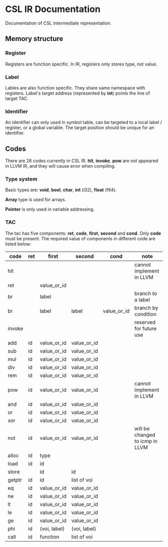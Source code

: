 # CSL IR Documentation

Documentation of CSL intermediate representation.


## Memory structure

### Register

Registers are function specific. In IR, registers only stores type, not value.

### Label

Lables are also function specific. They share same namespace with registers. Label's target address (represented by __int__) points the line of target TAC.

### Identifier

An identifier can only used in symbol table, can be targeted to a local label / register, or a global variable. The target position should be unique for an identifier.


## Codes

There are 26 codes currently in CSL IR. __hlt__, __invoke__, __pow__ are not appeared in LLVM IR, and they will cause error when compiling.


### Type system

Basic types are: __void__, __bool__, __char__, __int__ (i32), __float__ (f64).

__Array__ type is used for arrays.

__Pointer__ is only used in variable addressing.


### TAC

The tac has five components: __ret__, __code__, __first__, __second__ and __cond__. Only __code__ must be present. The required value of components in different code are listed below:

code    | ret       | first     | second    | cond      |note
---     | ---       | ---       | ---       | ---       |---
hlt     |           |           |           |           |cannot implement in LLVM
ret     |           |value_or_id|           |           |
br      |           |label      |           |           |branch to a label
br      |           |label      |label      |value_or_id|branch by condition
invoke  |           |           |           |           |reserved for future use
add     |id         |value_or_id|value_or_id|           |
sub     |id         |value_or_id|value_or_id|           |
mul     |id         |value_or_id|value_or_id|           |
div     |id         |value_or_id|value_or_id|           |
rem     |id         |value_or_id|value_or_id|           |
pow     |id         |value_or_id|value_or_id|           |cannot implement in LLVM
and     |id         |value_or_id|value_or_id|           |
or      |id         |value_or_id|value_or_id|           |
xor     |id         |value_or_id|value_or_id|           |
not     |id         |value_or_id|value_or_id|           |will be changed to icmp in LLVM
alloc   |id         |type       |           |           |
load    |id         |id         |           |           |
store   |           |id         |id         |           |
getptr  |id         |id         |list of voi|           |
eq      |id         |value_or_id|value_or_id|           |
ne      |id         |value_or_id|value_or_id|           |
lt      |id         |value_or_id|value_or_id|           |
le      |id         |value_or_id|value_or_id|           |
ge      |id         |value_or_id|value_or_id|           |
phi     |id         |(voi, label)|(voi, label)|         |
call    |id         |function   |list of voi|           |


